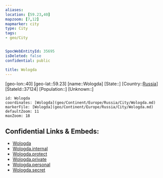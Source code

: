 ```yaml
---
aliases: 
location: [59.23,40]
mapzoom: [7,12] 
mapmarker: city 
type: City
tags:
- geo/City


SpocWebEntityId: 35695
isDeleted: false
confidential: public

title: Wologda
---
```

[geo-lon::40]
[geo-lat::59.23]
[name::Wologda]
[State::]
[Country::[Russia](geo/Continent/Europe/Russia.md)]
[StateId::37124]
[Population::]
[Unknown::]


```leaflet
id: Wologda
coordinates: [Wologda](geo/Continent/Europe/Russia/City/Wologda.md)
markerFile: [Wologda](geo/Continent/Europe/Russia/City/Wologda.md)
defaultZoom: 11 
maxZoom: 18
```


## Confidential Links & Embeds: 
- [Wologda](../../../../../../_public/geo/Continent/Europe/Russia/City/Wologda.md) 
- [Wologda.internal](../../../../../../_internal/geo/Continent/Europe/Russia/City/Wologda.internal.md) 
- [Wologda.protect](../../../../../../_protect/geo/Continent/Europe/Russia/City/Wologda.protect.md) 
- [Wologda.private](../../../../../../_private/geo/Continent/Europe/Russia/City/Wologda.private.md) 
- [Wologda.personal](../../../../../../_personal/geo/Continent/Europe/Russia/City/Wologda.personal.md) 
- [Wologda.secret](../../../../../../_secret/geo/Continent/Europe/Russia/City/Wologda.secret.md) 
